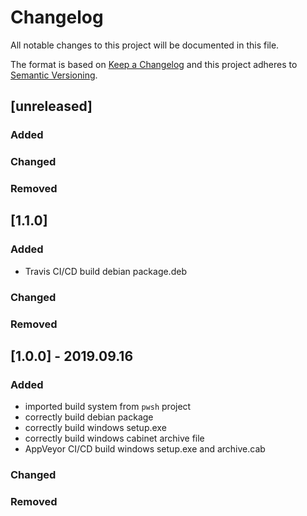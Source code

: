 # Changelog

All notable changes to this project will be documented in this file.

The format is based on [Keep a Changelog](http://keepachangelog.com/en/1.0.0/)
and this project adheres to [Semantic Versioning](http://semver.org/spec/v2.0.0.html).

## \[unreleased\]

### Added

### Changed

### Removed

## \[1.1.0\]

### Added

-	Travis CI/CD build debian package.deb

### Changed

### Removed

## \[1.0.0\] - 2019.09.16

### Added

-   imported build system from `pwsh` project
-   correctly build debian package
-   correctly build windows setup.exe
-   correctly build windows cabinet archive file
-	AppVeyor CI/CD build windows setup.exe and archive.cab

### Changed

### Removed
